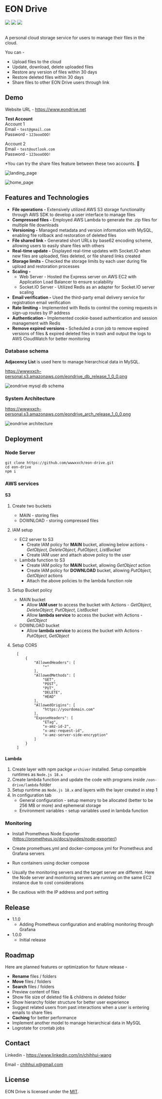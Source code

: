 # EON Drive
<div>
   <img src="https://img.shields.io/badge/license-MIT-7c594e">
   <img src="https://img.shields.io/github/v/release/wwwxxch/eon-drive?color=76bd23">
   <img src="https://img.shields.io/badge/powered%20by-wwwxxch-blue">
</div>
<br>
	
A personal cloud storage service for users to manage their files in the cloud.

You can -
* Upload files to the cloud
* Update, download, delete uploaded files
* Restore any version of files within 30 days
* Restore deleted files within 30 days
* Share files to other EON Drive users through link

## Demo

Website URL - https://www.eondrive.net

**Test Account** <br>
Account 1 <br>
Email - `test@gmail.com` <br>
Password - `123oooOOO!`

Account 2 <br>
Email - `test@outlook.com` <br>
Password - `123oooOOO!`

*You can try the share files feature between these two accounts. 🙂

![landing_page](https://wwwxxch-personal.s3.amazonaws.com/eondrive_demo_landing_release_1_0_0.png)

![home_page](https://wwwxxch-personal.s3.amazonaws.com/eondrive_demo_home_release_1_0_0.png)

## Features and Technologies

* **File operations -** Extensively utilized AWS S3 storage functionality through AWS SDK to develop a user interface to manage files
* **Compressed files -** Employed AWS Lambda to generate the .zip files for multiple file downloads
* **Versioning -** Managed metadata and version information with MySQL, enabling file rollback and restoration of deleted files
* **File shared link -** Generated short URLs by base62 encoding scheme, allowing users to easily share files with others
*	**Real-time update -** Displayed real-time updates with Socket.IO when new files are uploaded, files deleted, or file shared links created
* **Storage limits -** Checked the storage limits by each user during file upload and restoration processes
*	**Scaling -**
    * Web Server - Hosted the Express server on AWS EC2 with Application Load Balancer to ensure scalability 
    * Socket.IO Server - Utilized Redis as an adapter for Socket.IO server scaling
* **Email verification -** Used the third-party email delivery service for registration email verification
* **Rate limiting -** Implemented with Redis to control the coming requests in sign-up routes by IP address
*	**Authentication -** Implemented cookie-based authentication and session management with Redis
* **Remove expired versions -** Scheduled a cron job to remove expired versions of files & expired deleted files in trash and output the logs to AWS CloudWatch for better monitoring

### Database schema

**Adjacency List** is used here to manage hierarchical data in MySQL.

<a href="https://wwwxxch-personal.s3.amazonaws.com/eondrive_db_release_1_0_0.png" target="_blank">https://wwwxxch-personal.s3.amazonaws.com/eondrive_db_release_1_0_0.png</a>

![eondrive mysql db schema](https://wwwxxch-personal.s3.amazonaws.com/eondrive_db_release_1_0_0.png)

### System Architecture

<a href="https://wwwxxch-personal.s3.amazonaws.com/eondrive_arch_release_1_0_0.png" target="_blank">https://wwwxxch-personal.s3.amazonaws.com/eondrive_arch_release_1_0_0.png</a>

![eondrive architecture](https://wwwxxch-personal.s3.amazonaws.com/eondrive_arch_release_1_0_0.png)

## Deployment

### Node Server

```
git clone https://github.com/wwwxxch/eon-drive.git
cd eon-drive
npm i
```

### AWS services

#### S3
1. Create two buckets
    * MAIN - storing files
    * DOWNLOAD - storing compressed files
2. IAM setup
    * EC2 server to S3
        * Create IAM policy for **MAIN** bucket, allowing below actions - *GetObject, DeleteObject, PutObject, ListBucket*
        * Create IAM user and attach above policy to the user
    * Lambda function to S3
        * Create IAM policy for **MAIN** bucket, allowing *GetObject* action
        * Create IAM policy for **DOWNLOAD** bucket, allowing *PutObject, GetObject* actions
        * Attach the above policies to the lambda function role
    
3. Setup Bucket policy
    * MAIN bucket
        * Allow **IAM user** to access the bucket with Actions - *GetObject, DeleteObject, PutObject, ListBucket*
        * Allow **lambda service** to access the bucket with Actions - *GetObject*
    * DOWNLOAD bucket
        * Allow **lambda service** to access the bucket with Actions - *PutObject, GetObject*
4. Setup CORS
    ```
      [
          {
              "AllowedHeaders": [
                  "*"
              ],
              "AllowedMethods": [
                  "GET",
                  "POST",
                  "PUT",
                  "DELETE",
                  "HEAD"
              ],
              "AllowedOrigins": [
                  "https://yourdomain.com"
              ],
              "ExposeHeaders": [
                  "ETag",
                  "x-amz-id-2",
                  "x-amz-request-id",
                  "x-amz-server-side-encryption"
              ]
          }
      ]
    ```

#### Lambda
1. Create layer with npm packge `archiver` installed. Setup compatible runtimes as `Node.js 18.x`
2. Create lambda function and update the code with programs inside `/eon-drive/lambda` folder
3. Setup runtime as `Node.js 18.x` and layers with the layer created in step 1
4. In configuration tab
    * General configuration - setup memory to be allocated (better to be 256 MB or more) and ephemeral storage
    * Environment variables - setup variables used in lambda function

### Monitoring
* Install Prometheus Node Exporter (https://prometheus.io/docs/guides/node-exporter/)
* Create promethues.yml and docker-compose.yml for Prometheus and Grafana servers
* Run containers using docker compose

* Usually the monitoring servers and the target server are different. Here the Node server and monitoring servers are running on the same EC2 instance due to cost considerations
* Be cautious with the IP address and port setting

## Release
* 1.1.0
  * Adding Prometheus configuration and enabling monitoring through Grafana 
* 1.0.0
  * Initial release

## Roadmap
Here are planned features or optimization for future release -
* **Rename** files / folders
* **Move** files / folders
* **Search** files / folders
* Preview content of files
* Show file size of deleted file & childrens in deleted folder
* Show hierarchy folder structure for better user experience
* Suggest related users from past interactions when a user is entering emails to share files
* **Caching** for better performance
* Implement another model to manage hierarchical data in MySQL
* Logrotate for crontab jobs

## Contact
Linkedin - https://www.linkedin.com/in/chihhui-wang

Email - chihhui.x@gmail.com

## License
EON Drive is licensed under the [MIT](https://github.com/wwwxxch/eon-drive/blob/main/LICENSE).
